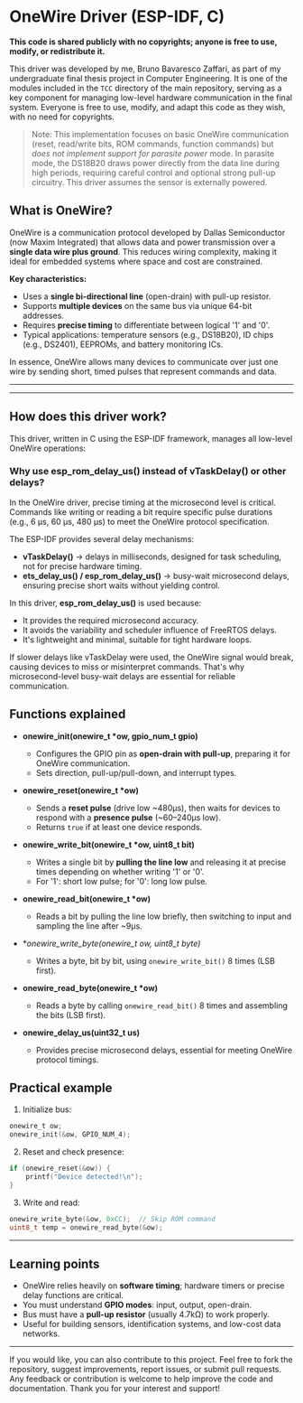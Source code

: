 # OneWire Driver (ESP-IDF, C)

**This code is shared publicly with no copyrights; anyone is free to use, modify, or redistribute it.**

This driver was developed by me, Bruno Bavaresco Zaffari, as part of my undergraduate final thesis project in Computer Engineering. It is one of the modules included in the `TCC` directory of the main repository, serving as a key component for managing low-level hardware communication in the final system. Everyone is free to use, modify, and adapt this code as they wish, with no need for copyrights.

>Note: This implementation focuses on basic OneWire communication (reset, read/write bits, ROM commands, function commands) but *does not implement support for parasite power* mode. In parasite mode, the DS18B20 draws power directly from the data line during high periods, requiring careful control and optional strong pull-up circuitry. This driver assumes the sensor is externally powered.

## What is OneWire?

OneWire is a communication protocol developed by Dallas Semiconductor (now Maxim Integrated) that allows data and power transmission over a **single data wire plus ground**. This reduces wiring complexity, making it ideal for embedded systems where space and cost are constrained.

**Key characteristics:**

* Uses a **single bi-directional line** (open-drain) with pull-up resistor.
* Supports **multiple devices** on the same bus via unique 64-bit addresses.
* Requires **precise timing** to differentiate between logical '1' and '0'.
* Typical applications: temperature sensors (e.g., DS18B20), ID chips (e.g., DS2401), EEPROMs, and battery monitoring ICs.

In essence, OneWire allows many devices to communicate over just one wire by sending short, timed pulses that represent commands and data.

---
---
## How does this driver work?

This driver, written in C using the ESP-IDF framework, manages all low-level OneWire operations:

### Why use **esp\_rom\_delay\_us()** instead of **vTaskDelay()** or other delays?

In the OneWire driver, precise timing at the microsecond level is critical. Commands like writing or reading a bit require specific pulse durations (e.g., 6 µs, 60 µs, 480 µs) to meet the OneWire protocol specification.

The ESP-IDF provides several delay mechanisms:

* **vTaskDelay()** → delays in milliseconds, designed for task scheduling, not for precise hardware timing.
* **ets\_delay\_us() / esp\_rom\_delay\_us()** → busy-wait microsecond delays, ensuring precise short waits without yielding control.

In this driver, **esp\_rom\_delay\_us()** is used because:
* It provides the required microsecond accuracy.
* It avoids the variability and scheduler influence of FreeRTOS delays.
* It's lightweight and minimal, suitable for tight hardware loops.

If slower delays like vTaskDelay were used, the OneWire signal would break, causing devices to miss or misinterpret commands. That's why microsecond-level busy-wait delays are essential for reliable communication.

## Functions explained

* **onewire\_init(onewire\_t \*ow, gpio\_num\_t gpio)**

    * Configures the GPIO pin as **open-drain with pull-up**, preparing it for OneWire communication.
    * Sets direction, pull-up/pull-down, and interrupt types.

* **onewire\_reset(onewire\_t \*ow)**

    * Sends a **reset pulse** (drive low \~480µs), then waits for devices to respond with a **presence pulse** (\~60–240µs low).
    * Returns `true` if at least one device responds.

* **onewire\_write\_bit(onewire\_t \*ow, uint8\_t bit)**

    * Writes a single bit by **pulling the line low** and releasing it at precise times depending on whether writing '1' or '0'.
    * For '1': short low pulse; for '0': long low pulse.

* **onewire\_read\_bit(onewire\_t \*ow)**

    * Reads a bit by pulling the line low briefly, then switching to input and sampling the line after \~9µs.

* **onewire\_write\_byte(onewire\_t *ow, uint8\_t byte)**

    * Writes a byte, bit by bit, using `onewire_write_bit()` 8 times (LSB first).

* **onewire\_read\_byte(onewire\_t \*ow)**

    * Reads a byte by calling `onewire_read_bit()` 8 times and assembling the bits (LSB first).

* **onewire\_delay\_us(uint32\_t us)**

    * Provides precise microsecond delays, essential for meeting OneWire protocol timings.

## Practical example

1. Initialize bus:

```c
onewire_t ow;
onewire_init(&ow, GPIO_NUM_4);
```

2. Reset and check presence:

```c
if (onewire_reset(&ow)) {
    printf("Device detected!\n");
}
```

3. Write and read:

```c
onewire_write_byte(&ow, 0xCC);  // Skip ROM command
uint8_t temp = onewire_read_byte(&ow);
```
---
## Learning points

* OneWire relies heavily on **software timing**; hardware timers or precise delay functions are critical.
* You must understand **GPIO modes**: input, output, open-drain.
* Bus must have a **pull-up resistor** (usually 4.7kΩ) to work properly.
* Useful for building sensors, identification systems, and low-cost data networks.

---
If you would like, you can also contribute to this project. Feel free to fork the repository, suggest improvements, report issues, or submit pull requests. Any feedback or contribution is welcome to help improve the code and documentation. Thank you for your interest and support!
